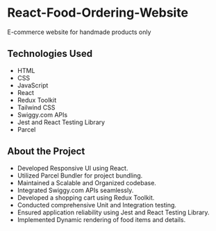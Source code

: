# React-Food-Ordering-Website
E-commerce website for handmade products only

## Technologies Used

- HTML 
- CSS 
- JavaScript 
- React
- Redux Toolkit
- Tailwind CSS
- Swiggy.com APIs
- Jest and React Testing Library
- Parcel

  
## About the Project

- Developed Responsive UI using React.
- Utilized Parcel Bundler for project bundling.
- Maintained a Scalable and Organized codebase.
- Integrated Swiggy.com APIs seamlessly.
- Developed a shopping cart using Redux Toolkit.
- Conducted comprehensive Unit and Integration testing.
- Ensured application reliability using Jest and React Testing Library.
- Implemented Dynamic rendering of food items and details.

